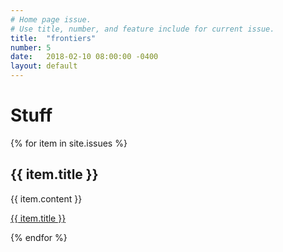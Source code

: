 ```yaml
---
# Home page issue.
# Use title, number, and feature include for current issue.
title:  "frontiers"
number: 5
date:   2018-02-10 08:00:00 -0400
layout: default
---
```


# Stuff

{% for item in site.issues %}
  <h2>{{ item.title }}</h2>
  <p>{{ item.content }}</p>
  <p><a href="{{ item.url }}">{{ item.title }}</a></p>
{% endfor %}

